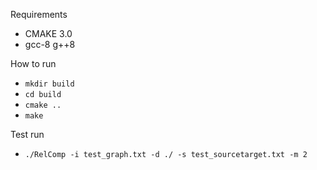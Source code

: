 <h> Requirements </h>

- CMAKE 3.0
- gcc-8 g++8

<h> How to run </h>

- `mkdir build`
- `cd build`
- `cmake ..`
- `make`

<h> Test run </h>

- `./RelComp -i test_graph.txt -d ./ -s test_sourcetarget.txt -m 2`
